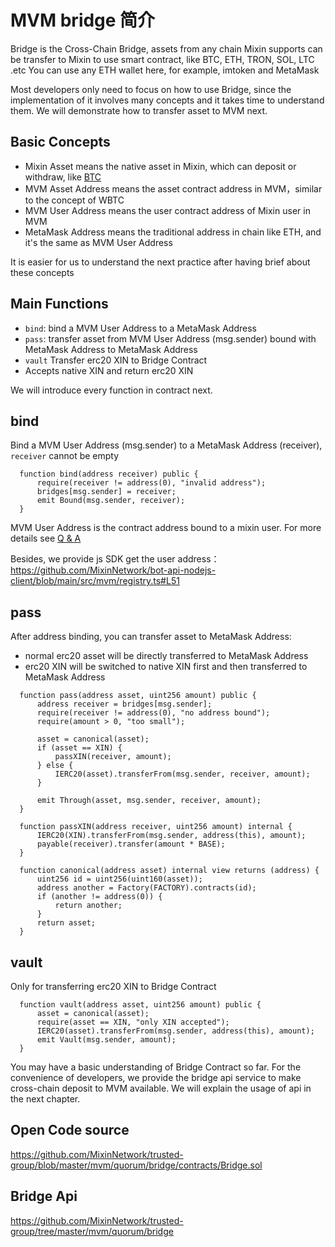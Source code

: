 # MVM bridge 简介

Bridge is the Cross-Chain Bridge, assets from any chain Mixin supports can be transfer to Mixin to use smart contract, like BTC, ETH, TRON, SOL, LTC .etc
You can use any ETH wallet here, for example, imtoken and MetaMask

Most developers only need to focus on how to use Bridge, since the implementation of it involves many concepts and it takes time to understand them.
We will demonstrate how to transfer asset to MVM next.

## Basic Concepts

* Mixin Asset means the native asset in Mixin, which can deposit or withdraw, like [BTC](https://mixin.one/snapshots/c6d0c728-2624-429b-8e0d-d9d19b6592fa)
* MVM Asset Address means the asset contract address in MVM，similar to the concept of WBTC
* MVM User Address means the user contract address of Mixin user in MVM
* MetaMask Address means the traditional address in chain like ETH, and it's the same as MVM User Address

It is easier for us to understand the next practice after having brief about these concepts

## Main Functions

* `bind`: bind a MVM User Address to a MetaMask Address
* `pass`: transfer asset from MVM User Address (msg.sender) bound with MetaMask Address to MetaMask Address
* `vault` Transfer erc20 XIN to Bridge Contract
* Accepts native XIN and return erc20 XIN

We will introduce every function in contract next.

## bind 

Bind a MVM User Address (msg.sender) to a MetaMask Address (receiver), `receiver` cannot be empty

```solidty
  function bind(address receiver) public {
      require(receiver != address(0), "invalid address");
      bridges[msg.sender] = receiver;
      emit Bound(msg.sender, receiver);
  }
```

MVM User Address is the contract address bound to a mixin user. For more details see [Q & A](/resources/qa.html)

Besides, we provide js SDK get the user address：<https://github.com/MixinNetwork/bot-api-nodejs-client/blob/main/src/mvm/registry.ts#L51>

## pass

After address binding, you can transfer asset to MetaMask Address:

* normal erc20 asset will be directly transferred to MetaMask Address
* erc20 XIN will be switched to native XIN first and then transferred to MetaMask Address

```solidty
  function pass(address asset, uint256 amount) public {
      address receiver = bridges[msg.sender];
      require(receiver != address(0), "no address bound");
      require(amount > 0, "too small");

      asset = canonical(asset);
      if (asset == XIN) {
          passXIN(receiver, amount);
      } else {
          IERC20(asset).transferFrom(msg.sender, receiver, amount);
      }

      emit Through(asset, msg.sender, receiver, amount);
  }

  function passXIN(address receiver, uint256 amount) internal {
      IERC20(XIN).transferFrom(msg.sender, address(this), amount);
      payable(receiver).transfer(amount * BASE);
  }

  function canonical(address asset) internal view returns (address) {
      uint256 id = uint256(uint160(asset));
      address another = Factory(FACTORY).contracts(id);
      if (another != address(0)) {
          return another;
      }
      return asset;
  }
```

## vault

Only for transferring erc20 XIN to Bridge Contract

```
  function vault(address asset, uint256 amount) public {
      asset = canonical(asset);
      require(asset == XIN, "only XIN accepted");
      IERC20(asset).transferFrom(msg.sender, address(this), amount);
      emit Vault(msg.sender, amount);
  }
```

You may have a basic understanding of Bridge Contract so far. 
For the convenience of developers, we provide the bridge api service to make cross-chain deposit to MVM available.
We will explain the usage of api in the next chapter.

## Open Code source
<https://github.com/MixinNetwork/trusted-group/blob/master/mvm/quorum/bridge/contracts/Bridge.sol>

## Bridge Api

<https://github.com/MixinNetwork/trusted-group/tree/master/mvm/quorum/bridge>